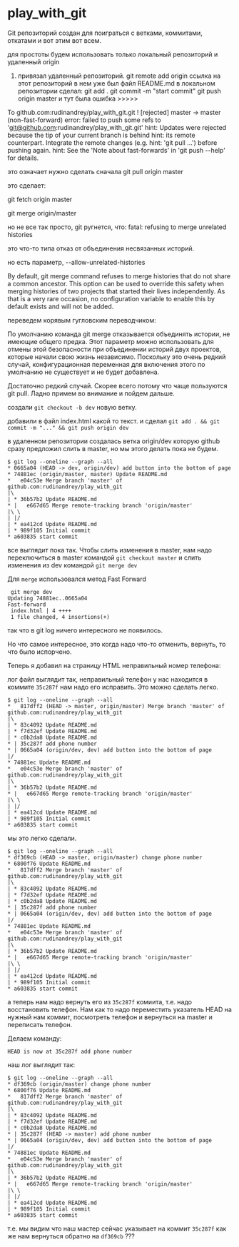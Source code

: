 # play_with_git

Git репозиторий создан для поиграться с ветками, коммитами, откатами и вот этим вот всем.

для простоты будем использовать только локальный репозиторий и удаленный origin
1. привязал удаленный репозиторий.
git remote add origin ссылка на этот репозиторий
в нем уже был файл README.md
в локальном репозитории сделал:
git add .
git commit -m "start commit"
git push origin master
и тут была ошибка >>>>>

To github.com:rudinandrey/play_with_git.git
 ! [rejected]        master -> master (non-fast-forward)
error: failed to push some refs to 'git@github.com:rudinandrey/play_with_git.git'
hint: Updates were rejected because the tip of your current branch is behind
hint: its remote counterpart. Integrate the remote changes (e.g.
hint: 'git pull ...') before pushing again.
hint: See the 'Note about fast-forwards' in 'git push --help' for details.

это означает нужно сделать сначала git pull origin master

это сделает:

git fetch origin master

git merge origin/master 

но не все так просто, git ругнется, что: fatal: refusing to merge unrelated histories

это что-то типа отказ от объединения несвязанных историй.

но есть параметр, --allow-unrelated-histories

By default, git merge command refuses to merge histories that do not share a common ancestor. This option can be used to override this safety when merging histories of two projects that started their lives independently. As that is a very rare occasion, no configuration variable to enable this by default exists and will not be added.

переведем корявым гугловским переводчиком:

По умолчанию команда git merge отказывается объединять истории, не имеющие общего предка. Этот параметр можно использовать для отмены этой безопасности при объединении историй двух проектов, которые начали свою жизнь независимо. Поскольку это очень редкий случай, конфигурационная переменная для включения этого по умолчанию не существует и не будет добавлена.

Достаточно редкий случай. Скорее всего потому что чаще пользуются git pull. Ладно примем во внимание и пойдем дальше.

создали `git checkout -b dev` новую ветку.

добавили в файл index.html какой то текст. и сделал `git add . && git commit -m "..." && git push origin dev `

в удаленном репозитории создалась ветка origin/dev которую github сразу предложил слить в master, но мы этого делать пока не будем.

```
$ git log --oneline --graph --all
* 0665a04 (HEAD -> dev, origin/dev) add button into the bottom of page
* 74881ec (origin/master, master) Update README.md
*   e04c53e Merge branch 'master' of github.com:rudinandrey/play_with_git
|\
| * 36b57b2 Update README.md
* |   e667d65 Merge remote-tracking branch 'origin/master'
|\ \
| |/
| * ea412cd Update README.md
| * 989f105 Initial commit
* a603835 start commit
```

все выглядит пока так. Чтобы слить изменения в master, нам надо переключиться в master командой `git checkout master` и слить изменения из dev командой `git merge dev`

Для `merge` использовался метод Fast Forward
```
 git merge dev
Updating 74881ec..0665a04
Fast-forward
 index.html | 4 ++++
 1 file changed, 4 insertions(+)
 ```
 
 так что в git log ничего интересного не появилось.
 
 Но что самое интересное, это когда надо что-то отменить, вернуть, то что было испорчено.
 
 Теперь я добавил на страницу HTML неправильный номер телефона:

лог файл выглядит так, неправильный телефон у нас находится в коммите `35c287f` нам надо его исправить. Это можно сделать легко.

```
$ git log --oneline --graph --all
*   817dff2 (HEAD -> master, origin/master) Merge branch 'master' of github.com:rudinandrey/play_with_git
|\
| * 83c4092 Update README.md
| * f7d32ef Update README.md
| * c0b2da8 Update README.md
* | 35c287f add phone number
* | 0665a04 (origin/dev, dev) add button into the bottom of page
|/
* 74881ec Update README.md
*   e04c53e Merge branch 'master' of github.com:rudinandrey/play_with_git
|\
| * 36b57b2 Update README.md
* |   e667d65 Merge remote-tracking branch 'origin/master'
|\ \
| |/
| * ea412cd Update README.md
| * 989f105 Initial commit
* a603835 start commit
```

мы это легко сделали.

```
$ git log --oneline --graph --all
* df369cb (HEAD -> master, origin/master) change phone number
* 6800f76 Update README.md
*   817dff2 Merge branch 'master' of github.com:rudinandrey/play_with_git
|\
| * 83c4092 Update README.md
| * f7d32ef Update README.md
| * c0b2da8 Update README.md
* | 35c287f add phone number
* | 0665a04 (origin/dev, dev) add button into the bottom of page
|/
* 74881ec Update README.md
*   e04c53e Merge branch 'master' of github.com:rudinandrey/play_with_git
|\
| * 36b57b2 Update README.md
* |   e667d65 Merge remote-tracking branch 'origin/master'
|\ \
| |/
| * ea412cd Update README.md
| * 989f105 Initial commit
* a603835 start commit
```
а теперь нам надо вернуть его из `35c287f` комиита, т.е. надо восстановить телефон. Нам как то надо переместить указатель HEAD на нужный нам коммит, посмотреть телефон и вернуться на master и переписать телефон.

Делаем команду: 
```$ git reset --hard 35c287f
HEAD is now at 35c287f add phone number
```
наш лог выглядит так:
```
$ git log --oneline --graph --all
* df369cb (origin/master) change phone number
* 6800f76 Update README.md
*   817dff2 Merge branch 'master' of github.com:rudinandrey/play_with_git
|\
| * 83c4092 Update README.md
| * f7d32ef Update README.md
| * c0b2da8 Update README.md
* | 35c287f (HEAD -> master) add phone number
* | 0665a04 (origin/dev, dev) add button into the bottom of page
|/
* 74881ec Update README.md
*   e04c53e Merge branch 'master' of github.com:rudinandrey/play_with_git
|\
| * 36b57b2 Update README.md
* |   e667d65 Merge remote-tracking branch 'origin/master'
|\ \
| |/
| * ea412cd Update README.md
| * 989f105 Initial commit
* a603835 start commit
```
т.е. мы видим что наш мастер сейчас указывает на коммит `35c287f` как же нам вернуться обратно на `df369cb` ???
